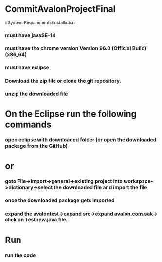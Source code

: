 # CommitAvalonProjectFinal



#System Requirements/Installation
### must have javaSE-14
### must have the chrome version Version 96.0 (Official Build) (x86_64)
### must have eclipse

### Download the zip file or clone the git repository.
### unzip the downloaded file
# On the Eclipse run the following commands
### open eclipse with downloaded folder (or open the downloaded package from the GitHub) 
  # or
### goto File->import->general->existing project into workspace->dictionary->select the downloaded file and import the file
### once the downloaded package gets imported 
### expand the avalontest->expand src->expand avalon.com.sak-> click on Testnew.java file.

 
# Run
### run the code 
